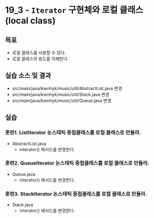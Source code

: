 # 19_3 - `Iterator` 구현체와 로컬 클래스(local class)

##  목표

- 로컬 클래스를 사용할 수 있다.
- 로컬 클래스의 용도를 이해한다.

## 실습 소스 및 결과

- src/main/java/kwnhyk/music/util/AbstractList.java 변경
- src/main/java/kwnhyk/music/util/Stack.java 변경
- src/main/java/kwnhyk/music/util/Queue.java 변경

## 실습

### 훈련1. ListIterator 논스태틱 중첩클래스를 로컬 클래스로 만들라.

- AbstractList.java
  - interator() 메서드를 변경한다.

### 훈련2. QueueIterator 논스태틱 중첩클래스를 로컬 클래스로 만들라.

- Queue.java
  - interator() 메서드를 변경한다.

### 훈련3. StackIterator 논스태틱 중첩클래스를 로컬 클래스로 만들라.

- Stack.java
  - interator() 메서드를 변경한다.
